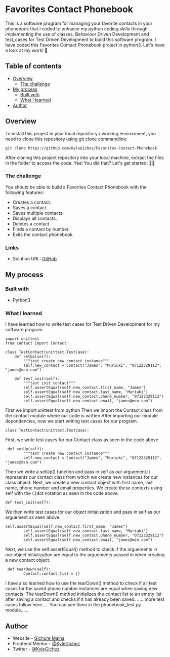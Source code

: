 # Favorites Contact Phonebook
This is a software program for managing your favorite contacts in your phonebook that I coded to enhance my python coding skills through implementing the use of  classes, Behaviour Driven Development and test_cases for Test Driven Development to build this software program.
I have coded this Favorites Contact Phonebook project in python3. Let's have a look at my work! :wave:

## Table of contents

- [Overview](#overview)
  - [The challenge](#the-challenge)
- [My process](#my-process)
  - [Built with](#built-with)
  - [What I learned](#what-i-learned)
- [Author](#author)

## Overview
To install this project in your local repository / working environment, you need to clone this repository using git clone commandline:
````Using git clone
git clone https://github.com/KyleGichez/Favorites-Contact-Phonebook
````
After cloning this project repository into your local machine, extract the files in the folder to access the code.
Yes! You did that? Let's get started: 🚶‍♂️ 

### The challenge

You should be able to build a Favorites Contact Phonebook with the following features:

- Creates a contact.
- Saves a contact.
- Saves multiple contacts.
- Displays all contacts.
- Deletes a contact.
- Finds a contact by number.
- Exits the contact phonebook.


### Links

- Solution URL: [GitHub](https://github.com/KyleGichez/Favorites-Contact-Phonebook)

## My process

### Built with

- Python3

### What I learned

I have learned how to write test cases for Test Driven Development for my software program
```Python3
import unittest
from contact import Contact

class TestContact(unittest.TestCase):
    def setUp(self):
        """test create new contact instance"""
        self.new_contact = Contact("James", "Muriuki", "07122329112", "james@msn.com")

    def test_init(self):
        """test init contact"""
        self.assertEqual(self.new_contact.first_name, "James")
        self.assertEqual(self.new_contact.last_name, "Muriuki")
        self.assertEqual(self.new_contact.phone_number, "07122329112")
        self.assertEqual(self.new_contact.email, "james@msn.com")
```
First we import unittest from python
Then we import the Contact class from the contact module where our code is written
After importing our module dependencies, now we start writing test cases for our program.
```Python3
class TestContact(unittest.TestCase):
```
First, we write test cases for our Contact class as seen in the code above
```Python3
 def setUp(self):
        """test create new contact instance"""
        self.new_contact = Contact("James", "Muriuki", "07122329112", "james@msn.com")
```
Then we write a setUp() function and pass in self as our arguement.It represents our contact class from which we create new instances for our class object.
Next, we create a new contact object with first name, last name, phone number and email properties. We create these contexts using self with the (.)dot notation as seen in the code above.
```Python3
def test_init(self):
```
We then write test cases for our object initialization and pass in self as our arguement as seen above.
```Python3
self.assertEqual(self.new_contact.first_name, "James")
        self.assertEqual(self.new_contact.last_name, "Muriuki")
        self.assertEqual(self.new_contact.phone_number, "07122329112")
        self.assertEqual(self.new_contact.email, "james@msn.com")
```
Next, we use the self.assertEqual() method to check if the arguements in our object initialization are equal to the arguements passed in when creating a new contact object.
```Python3
 def tearDown(self):
        Contact.contact_list = []
```
I have also learned how to use the tearDown() method to check if all test cases for the saved phone number instances are equal when saving new contacts.
The tearDown() method initializes the contact list to an empty list after saving a contact and checks if it has already been saved.
......more test cases follow here..... You can see them in the phonebook_test.py module......
## Author

- Website - [Gichure Maina](https://www.linkedin.com/in/gichure-maina-a45aab202/)
- Frontend Mentor - [@KyleGichez](https://www.frontendmentor.io/profile/KyleGichez)
- Twitter - [@KyleGichez](https://www.twitter.com/KyleGichez)

